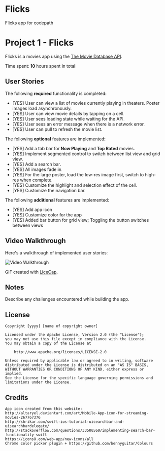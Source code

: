 # Flicks
Flicks app for codepath
# Project 1 - Flicks

Flicks is a movies app using the [The Movie Database API](http://docs.themoviedb.apiary.io/#).

Time spent: **10** hours spent in total

## User Stories

The following **required** functionality is completed:

- [YES] User can view a list of movies currently playing in theaters. Poster images load asynchronously.
- [YES] User can view movie details by tapping on a cell.
- [YES] User sees loading state while waiting for the API.
- [YES] User sees an error message when there is a network error.
- [YES] User can pull to refresh the movie list.

The following **optional** features are implemented:

- [YES] Add a tab bar for **Now Playing** and **Top Rated** movies.
- [YES] Implement segmented control to switch between list view and grid view.
- [YES] Add a search bar.
- [YES] All images fade in.
- [YES] For the large poster, load the low-res image first, switch to high-res when complete.
- [YES] Customize the highlight and selection effect of the cell.
- [YES] Customize the navigation bar.

The following **additional** features are implemented:

- [YES] Add app icon
- [YES] Customize color for the app
- [YES] Added bar button for grid view; Toggling the button switches between views

## Video Walkthrough

Here's a walkthrough of implemented user stories:

<img src='http://i.imgur.com/link/to/your/gif/file.gif' title='Video Walkthrough' width='' alt='Video Walkthrough' />

GIF created with [LiceCap](http://www.cockos.com/licecap/).

## Notes

Describe any challenges encountered while building the app.

## License

    Copyright [yyyy] [name of copyright owner]

    Licensed under the Apache License, Version 2.0 (the "License");
    you may not use this file except in compliance with the License.
    You may obtain a copy of the License at

        http://www.apache.org/licenses/LICENSE-2.0

    Unless required by applicable law or agreed to in writing, software
    distributed under the License is distributed on an "AS IS" BASIS,
    WITHOUT WARRANTIES OR CONDITIONS OF ANY KIND, either express or implied.
    See the License for the specific language governing permissions and
    limitations under the License.
    
## Credits

    App icon created from this website: http://altaryel.deviantart.com/art/Mobile-App-icon-for-streaming-movies-267767376
    http://shrikar.com/swift-ios-tutorial-uisearchbar-and-uisearchbardelegate/
    http://stackoverflow.com/questions/33500560/implementing-search-bar-functionality-swift
    https://icons8.com/web-app/new-icons/all
    Chrome color picker plugin + https://github.com/bennyguitar/Colours
